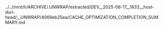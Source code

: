 ../..//mnt/h/ARCHIVE/.UNWRAP/extracted/DEV__2025-08-17__1833__host-duri-head/__UNWRAP/4069eb25ea/CACHE_OPTIMIZATION_COMPLETION_SUMMARY.md
